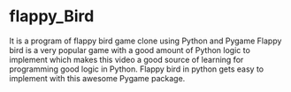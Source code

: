 # flappy_Bird
It is a  program of flappy bird game clone using Python and Pygame
Flappy bird is a very popular game with a good amount of Python logic to implement which makes this video a good source of learning for programming good logic in Python. 
Flappy bird in python gets easy to implement with this awesome Pygame package.


